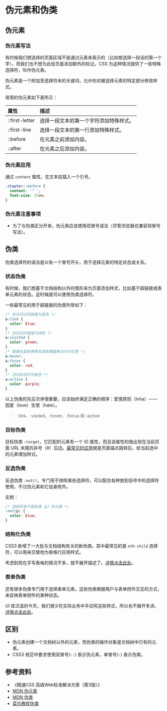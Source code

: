 # 伪元素和伪类

## 伪元素

### 伪元素写法

有时候我们想选择的页面区域不是通过元素来表示的（比如想选择一段话的第一个字），而我们也不想为此给页面添加额外的标记。CSS 为这种情况提供了一些特殊选择符，叫作伪元素。  

伪元素是一个附加至选择符末的关键词，允许你对被选择元素的特定部分修改样式。  

常用的伪元素如下表所示：  

|属性|描述|
|:-- |:--|
|::first-letter|选择一段文本的第一个字符添加特殊样式。|
|::first-line|选择一段文本的第一行添加特殊样式。|
|::before|在元素之前添加内容。|
|::after|在元素之后添加内容。|

### 伪元素应用

通过 `content` 属性，在文本前插入一个引号。  

```css
.chapter::before {
  content: '" ';
  font-size: 15em;
}
```

### 伪元素注意事项

* 为了与伪类区分开来，伪元素应该使用双冒号语法（尽管浏览器也兼容但冒号写法）。  

## 伪类

伪类选择符的语法是以有一个冒号开头，用于选择元素的特定状态或关系。  

### 状态伪类

有时候，我们想基于文档结构以外的情形来为页面添加样式，比如基于超链接或表单元素的状态。这时候就可以使用伪类选择符。  

一些最常见的用于超链接的伪类列举如下：

```css
/* 未访问过的链接为蓝色 */
a:link {
  color: blue;
}
/* 访问过的链接为绿色 */
a:visited {
  color: green;
}
/* 链接在鼠标悬停及获取键盘焦点时为红色 */
a:hover,
a:focus {
  color: red;
}
/* 活动状态时为紫色 */
a:active {
  color: purple;
}
```

以上伪类的先后次序很重要，应该始终满足正确的顺序：爱恨原则（lvha）—— 因爱（love）生恨（hate）。

> :link、:visited、:hover、:focus 和 :active

### 目标伪类

目标伪类 `:target`，它匹配的元素有一个 ID 属性，而且该属性的值出现在当前页面 URL 末尾的井号（#）后边。[最常见的应用](https://www.w3school.com.cn/tiy/t.asp?f=css_sel_target)就是页面锚点跳转后，给当前选中的元素增加样式。  

### 反选伪类

反选伪类 `:not()`，专门用于排除某些选择符，可以配合各种放到括号中的选择符使用，不过伪元素和它自身除外。 

实例：  
```css
/* 选择所有不是段落（p）的元素 */
:not(p) {
  color: blue;
}
```

### 结构化伪类

CSS3 新增了一大批与文档结构有关的新伪类。其中最常见的是 `nth-child` 选择符，可以用来交替地为表格行应用样式。  

考虑到现在手写表格的情况不多，就不展开描述了。[详情点击此处](https://www.w3school.com.cn/cssref/selector_nth-child.asp)。

### 表单伪类

还有很多伪类专门用于选择表单元素。这些伪类根据用户与表单控件交互的方式，来反映表单控件的某种状态。  

UI 库泛滥的今天，我们很少在实际业务中手动写这些样式，所以也不展开多讲。[详情点击此处](https://www.runoob.com/css/css-pseudo-classes.html)。

## 区别

* 伪元素创建一个文档树以外的元素，而伪类的操作对象是文档树中已有的元素。
* CSS3 规范中要求使用双冒号(`::`) 表示伪元素，单冒号(`:`) 表示伪类。

## 参考资料

* 《精通CSS 高级Web标准解决方案（第3版）》
* [MDN 伪元素](https://developer.mozilla.org/zh-CN/docs/Web/CSS/Pseudo-elements)
* [MDN 伪类](https://developer.mozilla.org/zh-CN/docs/Web/CSS/Pseudo-classes)
* [菜鸟教程伪类](https://www.runoob.com/css/css-pseudo-classes.html)


